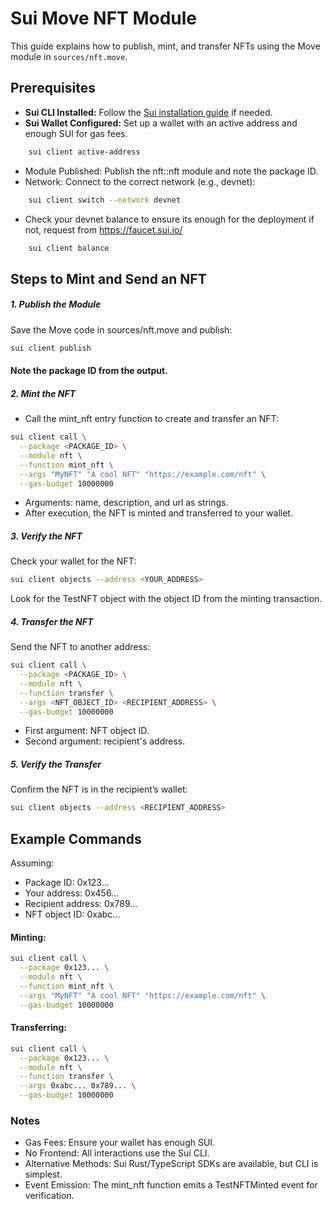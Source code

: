 # Sui Move NFT Module

This guide explains how to publish, mint, and transfer NFTs using the Move module in `sources/nft.move`.

## Prerequisites

- **Sui CLI Installed:** Follow the [Sui installation guide](https://docs.sui.io/build/install-sui) if needed.
- **Sui Wallet Configured:** Set up a wallet with an active address and enough SUI for gas fees.

```bash
    sui client active-address
```
- Module Published: Publish the nft::nft module and note the package ID.
- Network: Connect to the correct network (e.g., devnet):

```bash
    sui client switch --network devnet
```

- Check your devnet balance to ensure its enough for the deployment if not, request from https://faucet.sui.io/

```bash
    sui client balance
```


## Steps to Mint and Send an NFT
##### 1. Publish the Module
Save the Move code in sources/nft.move and publish:

```bash
sui client publish 
```

#### Note the package ID from the output.

##### 2. Mint the NFT
- Call the mint_nft entry function to create and transfer an NFT:

```bash
sui client call \
  --package <PACKAGE_ID> \
  --module nft \
  --function mint_nft \
  --args "MyNFT" "A cool NFT" "https://example.com/nft" \
  --gas-budget 10000000
```

- Arguments: name, description, and url as strings.
- After execution, the NFT is minted and transferred to your wallet.


##### 3. Verify the NFT
Check your wallet for the NFT:

```bash
sui client objects --address <YOUR_ADDRESS>
```
Look for the TestNFT object with the object ID from the minting transaction.

##### 4. Transfer the NFT
Send the NFT to another address:

```bash
sui client call \
  --package <PACKAGE_ID> \
  --module nft \
  --function transfer \
  --args <NFT_OBJECT_ID> <RECIPIENT_ADDRESS> \
  --gas-budget 10000000
```
- First argument: NFT object ID.
- Second argument: recipient's address.


##### 5. Verify the Transfer
Confirm the NFT is in the recipient’s wallet:

```bash
sui client objects --address <RECIPIENT_ADDRESS>
```

## Example Commands
Assuming:

- Package ID: 0x123...
- Your address: 0x456...
- Recipient address: 0x789...
- NFT object ID: 0xabc...

#### Minting:

```bash
sui client call \
  --package 0x123... \
  --module nft \
  --function mint_nft \
  --args "MyNFT" "A cool NFT" "https://example.com/nft" \
  --gas-budget 10000000
```

#### Transferring:

```bash
sui client call \
  --package 0x123... \
  --module nft \
  --function transfer \
  --args 0xabc... 0x789... \
  --gas-budget 10000000
```

### Notes
- Gas Fees: Ensure your wallet has enough SUI.
- No Frontend: All interactions use the Sui CLI.
- Alternative Methods: Sui Rust/TypeScript SDKs are available, but CLI is simplest.
- Event Emission: The mint_nft function emits a TestNFTMinted event for verification.